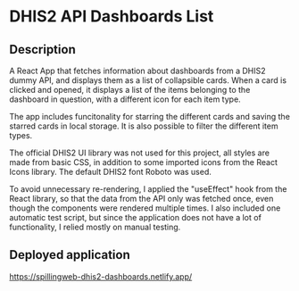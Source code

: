 # DHIS2 API Dashboards List

## Description
A React App that fetches information about dashboards from a DHIS2 dummy API, and displays them as a list of collapsible cards. When a card is clicked and opened, it displays a list of the items belonging to the dashboard in question, with a different icon for each item type.

The app includes funcitonality for starring the different cards and saving the starred cards in local storage. It is also possible to filter the different item types.

The official DHIS2 UI library was not used for this project, all styles are made from basic CSS, in addition to some imported icons from the React Icons library. The default DHIS2 font Roboto was used.

To avoid unnecessary re-rendering, I applied the "useEffect" hook from the React library, so that the data from the API only was fetched once, even though the components were rendered multiple times. I also included one automatic test script, but since the application does not have a lot of functionality, I relied mostly on manual testing.

## Deployed application
https://spillingweb-dhis2-dashboards.netlify.app/
